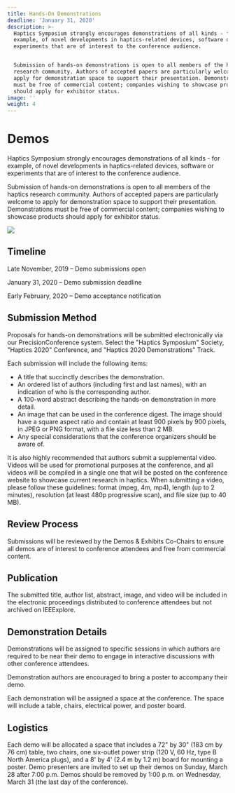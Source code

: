 ```yaml
---
title: Hands-On Demonstrations
deadline: 'January 31, 2020'
description: >-
  Haptics Symposium strongly encourages demonstrations of all kinds - for
  example, of novel developments in haptics-related devices, software or
  experiments that are of interest to the conference audience.


  Submission of hands-on demonstrations is open to all members of the haptics
  research community. Authors of accepted papers are particularly welcome to
  apply for demonstration space to support their presentation. Demonstrations
  must be free of commercial content; companies wishing to showcase products
  should apply for exhibitor status.
image: ''
weight: 4
---
```

# Demos

Haptics Symposium strongly encourages demonstrations of all kinds - for example, of novel developments in haptics-related devices, software or experiments that are of interest to the conference audience.

Submission of hands-on demonstrations is open to all members of the haptics research community. Authors of accepted papers are particularly welcome to apply for demonstration space to support their presentation. Demonstrations must be free of commercial content; companies wishing to showcase products should apply for exhibitor status.

![](/img/demos-thumb.png)

## Timeline

Late November, 2019 – Demo submissions open

January 31, 2020 – Demo submission deadline

Early February, 2020 – Demo acceptance notification

## Submission Method

Proposals for hands-on demonstrations will be submitted electronically via our PrecisionConference system. Select the "Haptics Symposium" Society, "Haptics 2020" Conference, and "Haptics 2020 Demonstrations" Track.

Each submission will include the following items:

* A title that succinctly describes the demonstration.
* An ordered list of authors (including first and last names), with an indication of who is the corresponding author.
* A 100-word abstract describing the hands-on demonstration in more detail.
* An image that can be used in the conference digest. The image should have a square aspect ratio and contain at least 900 pixels by 900 pixels, in JPEG or PNG format, with a file size less than 2 MB.
* Any special considerations that the conference organizers should be aware of.

It is also highly recommended that authors submit a supplemental video. Videos will be used for promotional purposes at the conference, and all videos will be compiled in a single one that will be posted on the conference website to showcase current research in haptics. When submitting a video, please follow these guidelines: format (mpeg, 4m, mp4), length (up to 2 minutes), resolution (at least 480p progressive scan), and file size (up to 40 MB).

## Review Process

Submissions will be reviewed by the Demos & Exhibits Co-Chairs to ensure all demos are of interest to conference attendees and free from commercial content.

## Publication

The submitted title, author list, abstract, image, and video will be included in the electronic proceedings distributed to conference attendees but not archived on IEEExplore.

## Demonstration Details

Demonstrations will be assigned to specific sessions in which authors are required to be near their demo to engage in interactive discussions with other conference attendees.

Demonstration authors are encouraged to bring a poster to accompany their demo.

Each demonstration will be assigned a space at the conference. The space will include a table, chairs, electrical power, and poster board.

## Logistics

Each demo will be allocated a space that includes a 72" by 30" (183 cm by 76 cm) table, two chairs, one six-outlet power strip (120 V, 60 Hz, type B North America plugs), and a 8' by 4' (2.4 m by 1.2 m) board for mounting a poster. Demo presenters are invited to set up their demos on Sunday, March 28 after 7:00 p.m. Demos should be removed by 1:00 p.m. on Wednesday, March 31 (the last day of the conference).
